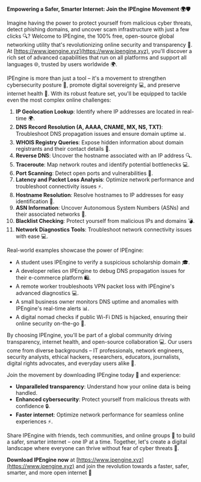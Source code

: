 **Empowering a Safer, Smarter Internet: Join the IPEngine Movement 🌍🛡️**

Imagine having the power to protect yourself from malicious cyber threats, detect phishing domains, and uncover scam infrastructure with just a few clicks 🔍? Welcome to IPEngine, the 100% free, open-source global networking utility that's revolutionizing online security and transparency 🚀. At [https://www.ipengine.xyz](https://www.ipengine.xyz), you'll discover a rich set of advanced capabilities that run on all platforms and support all languages 🌐, trusted by users worldwide 🌍.

IPEngine is more than just a tool – it's a movement to strengthen cybersecurity posture 🔗, promote digital sovereignty 💻, and preserve internet health 📡. With its robust feature set, you'll be equipped to tackle even the most complex online challenges:

1. **IP Geolocation Lookup**: Identify where IP addresses are located in real-time 🌍.
2. **DNS Record Resolution (A, AAAA, CNAME, MX, NS, TXT)**: Troubleshoot DNS propagation issues and ensure domain uptime 📊.
3. **WHOIS Registry Queries**: Expose hidden information about domain registrants and their contact details 🔎.
4. **Reverse DNS**: Uncover the hostname associated with an IP address 🔍.
5. **Traceroute**: Map network routes and identify potential bottlenecks 💻.
6. **Port Scanning**: Detect open ports and vulnerabilities 🔑.
7. **Latency and Packet Loss Analysis**: Optimize network performance and troubleshoot connectivity issues ⚡️.
8. **Hostname Resolution**: Resolve hostnames to IP addresses for easy identification 📢.
9. **ASN Information**: Uncover Autonomous System Numbers (ASNs) and their associated networks 🔗.
10. **Blacklist Checking**: Protect yourself from malicious IPs and domains 💣.
11. **Network Diagnostics Tools**: Troubleshoot network connectivity issues with ease 💻.

Real-world examples showcase the power of IPEngine:

* A student uses IPEngine to verify a suspicious scholarship domain 🎓.
* A developer relies on IPEngine to debug DNS propagation issues for their e-commerce platform 🛍️.
* A remote worker troubleshoots VPN packet loss with IPEngine's advanced diagnostics 💻.
* A small business owner monitors DNS uptime and anomalies with IPEngine's real-time alerts 📊.
* A digital nomad checks if public Wi-Fi DNS is hijacked, ensuring their online security on-the-go 🚀.

By choosing IPEngine, you'll be part of a global community driving transparency, internet health, and open-source collaboration 💻. Our users come from diverse backgrounds – IT professionals, network engineers, security analysts, ethical hackers, researchers, educators, journalists, digital rights advocates, and everyday users alike 🔗.

Join the movement by downloading IPEngine today 🚀 and experience:

* **Unparalleled transparency**: Understand how your online data is being handled.
* **Enhanced cybersecurity**: Protect yourself from malicious threats with confidence 🔒.
* **Faster internet**: Optimize network performance for seamless online experiences ⚡️.

Share IPEngine with friends, tech communities, and online groups 🤝 to build a safer, smarter internet – one IP at a time. Together, let's create a digital landscape where everyone can thrive without fear of cyber threats 🔗.

**Download IPEngine now** at [https://www.ipengine.xyz](https://www.ipengine.xyz) and join the revolution towards a faster, safer, smarter, and more open internet 🚀